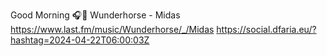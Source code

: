 Good Morning 🎧🎵 Wunderhorse - Midas  https://www.last.fm/music/Wunderhorse/_/Midas https://social.dfaria.eu/?hashtag=2024-04-22T06:00:03Z
